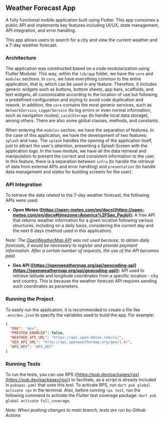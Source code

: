 ## **Weather Forecast App**

A fully functional mobile application built using Flutter. This app consumes a public API and implements key features including UI/UX, state management, API integration, and error handling.

This app allows users to search for a city and view the current weather and a 7-day weather forecast.

### **Architecture**

The application was constructed based on a code modularization using Flutter Modular. This way, within the `lib/app` folder, we have the `core` and `modules` sections. In `core`, we have everything common to the entire application, that is, which can be used in any feature. Therefore, it includes generic widgets such as buttons, bottom sheets, app bars, scaffolds, and text widgets, all customizable according to the location of use but following a predefined configuration and styling to avoid code duplication and rework. In addition, the `core` contains the most generic services, such as `NetworkService`, `LoggerService` (to log errors or even normal information, such as navigation routes), `LocalStorage` (to handle local data storage), among others. There are also some global classes, methods, and constants.

When entering the `modules` section, we have the separation of features. In the case of this application, we have the development of two features: `splash` and `home`.
The `splash` handles the opening of the application itself, just to attract the user's attention, presenting a Splash Screen with the application logo.
In the `home` module, we have all the data retrieval and manipulation to present the correct and consistent information to the user. In this feature, there is a separation between `infra` (to handle the retrieval of data from external APIs and error handling) and `presentation` (to handle data management and states for building screens for the user).

### **API Integration**

To retrieve the data related to the 7-day weather forecast, the following APIs were used:

- **Open Meteo ([https://open-meteo.com/en/docs](https://open-meteo.com/en/docs#timezone=America%2FSao_Paulo)):** A free API that returns weather information for a given location following various structures, including on a daily basis, considering the current day and the next 6 days (method used in this application).

_Note: The [OpenWeatherMap API](https://openweathermap.org/api/one-call-3) was not used because, to obtain daily forecasts, it would be necessary to register and provide payment information. After a certain number of requests, the use of the API becomes paid._

- **Geo API ([https://openweathermap.org/api/geocoding-api](https://openweathermap.org/api/geocoding-api)):** API used to retrieve latitude and longitude coordinates from a specific location - city and country. This is because the weather forecast API requires sending such coordinates as parameters.

### **Running the Project**

To easily run the application, it is recommended to create a file like `.env/dev.json` to specify the variables used to build the app. For example:

```json
{
  "ENV": "dev",
  "PREVIEW_ENABLED": false,
  "WEATHER_API_URL": "https://api.open-meteo.com/v1/",
  "GEO_API_URL": "http://api.openweathermap.org/geo/1.0/",
  "API_KEY": "API_KEY"
}
```

### **Running Tests**

To run the tests, you can use RPS ([https://pub.dev/packages/rps](https://pub.dev/packages/rps)) to facilitate, as a script is already included in `pubspec.yaml` that uses this tool.
To activate RPS, run `dart pub global activate rps` in the terminal.
Also, before running `rps test`, run the following command to activate the Flutter test coverage package: `dart pub global activate full_coverage`.

_Note: When pushing changes to main branch, tests are run bu Github Actions_
